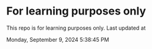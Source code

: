 # For learning purposes only
This repo is for learning purposes only.
Last updated at

Monday, September 9, 2024 5:38:45 PM

